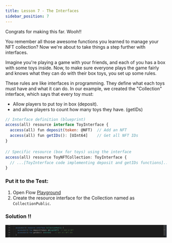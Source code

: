 ```yaml
---
title: Lesson 7 - The Interfaces
sidebar_position: 7
---
```


Congrats for making this far. Wooh!!

You remember all those awesome functions you learned to manage your NFT collection? Now we're about to take things a step further with interfaces.

Imagine you're playing a game with your friends, and each of you has a box with some toys inside. Now, to make sure everyone plays the game fairly and knows what they can do with their box toys, you set up some rules.

These rules are like interfaces in programming. They define what each toys must have and what it can do. In our example, we created the "Collection" interface, which says that every toy must:

- Allow players to put toy in box (deposit).
- and allow players to count how many toys they have. (getIDs)

```jsx
// Interface definition (blueprint)
access(all) resource interface ToyInterface {
  access(all) fun deposit(token: @NFT)  // Add an NFT
  access(all) fun getIDs(): [UInt64]    // Get all NFT IDs
}

// Specific resource (box for toys) using the interface
access(all) resource ToyNFTCollection: ToyInterface {
  // ...[ToyInterface code implementing deposit and getIDs functions]...
}

```

### **Put it to the Test:**

1. Open Flow [Playground](https://play.flow.com/)
2. Create the resource interface for the Collection named as `CollectionPublic`.

### Solution !!

![Alt text](image-10.png)
